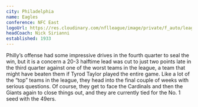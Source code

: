 ```yaml
---
city: Philadelphia
name: Eagles
conference: NFC East
logoUrl: https://res.cloudinary.com/nflleague/image/private/f_auto/league/puhrqgj71gobgdkdo6uq
headCoach: Nick Sirianni
established: 1933
---
```


Philly’s offense had some impressive drives in the fourth quarter to seal the win, but it is a concern a 20-3 halftime lead was cut to just two points late in the third quarter against one of the worst teams in the league, a team that might have beaten them if Tyrod Taylor played the entire game. Like a lot of the “top” teams in the league, they head into the final couple of weeks with serious questions. Of course, they get to face the Cardinals and then the Giants again to close things out, and they are currently tied for the No. 1 seed with the 49ers.
